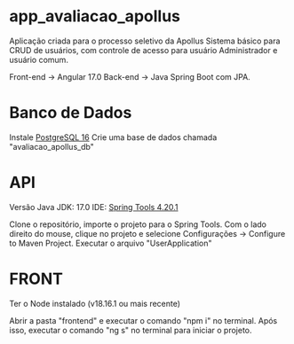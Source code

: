 # app_avaliacao_apollus
Aplicação criada para o processo seletivo da Apollus
Sistema básico para CRUD de usuários, com controle de acesso para usuário Administrador e usuário comum.

Front-end -> Angular 17.0
Back-end -> Java Spring Boot com JPA.

# Banco de Dados
Instale <a href="https://www.postgresql.org/download/">PostgreSQL 16</a>
Crie uma base de dados chamada "avaliacao_apollus_db"

# API
Versão Java JDK: 17.0
IDE: <a href="https://spring.io/tools">Spring Tools 4.20.1</a>

Clone o repositório, importe o projeto para o Spring Tools. Com o lado direito do mouse, clique no projeto e selecione Configurações -> Configure to Maven Project.
Executar o arquivo "UserApplication"

# FRONT
Ter o Node instalado (v18.16.1 ou mais recente)

Abrir a pasta "frontend" e executar o comando "npm i" no terminal. 
Após isso, executar o comando "ng s" no terminal para iniciar o projeto.


